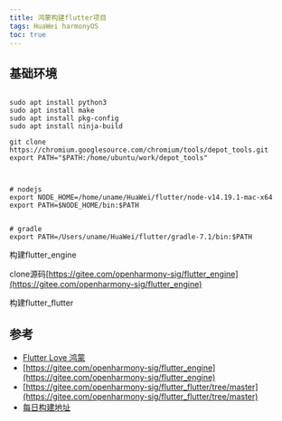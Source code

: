 ```yaml
---
title: 鸿蒙构建flutter项目
tags: HuaWei harmonyOS
toc: true
---
```









## 基础环境

```shell

sudo apt install python3
sudo apt install make
sudo apt install pkg-config
sudo apt install ninja-build

git clone https://chromium.googlesource.com/chromium/tools/depot_tools.git
export PATH="$PATH:/home/ubuntu/work/depot_tools"



# nodejs
export NODE_HOME=/home/uname/HuaWei/flutter/node-v14.19.1-mac-x64
export PATH=$NODE_HOME/bin:$PATH


# gradle
export PATH=/Users/uname/HuaWei/flutter/gradle-7.1/bin:$PATH

```



构建flutter_engine

clone源码[https://gitee.com/openharmony-sig/flutter_engine](https://gitee.com/openharmony-sig/flutter_engine)




构建flutter_flutter



## 参考

- [Flutter Love 鸿蒙](https://juejin.cn/post/7281948788483489804)
- [https://gitee.com/openharmony-sig/flutter_engine](https://gitee.com/openharmony-sig/flutter_engine)
- [https://gitee.com/openharmony-sig/flutter_flutter/tree/master](https://gitee.com/openharmony-sig/flutter_flutter/tree/master)
- [每日构建地址](http://ci.openharmony.cn/workbench/cicd/dailybuild/dailylist)

